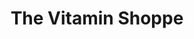 ---
title: "The Vitamin Shoppe"
url: /orlando/the-vitamin-shoppe-eastgate-drive/
shop: nutrition supplements
---
